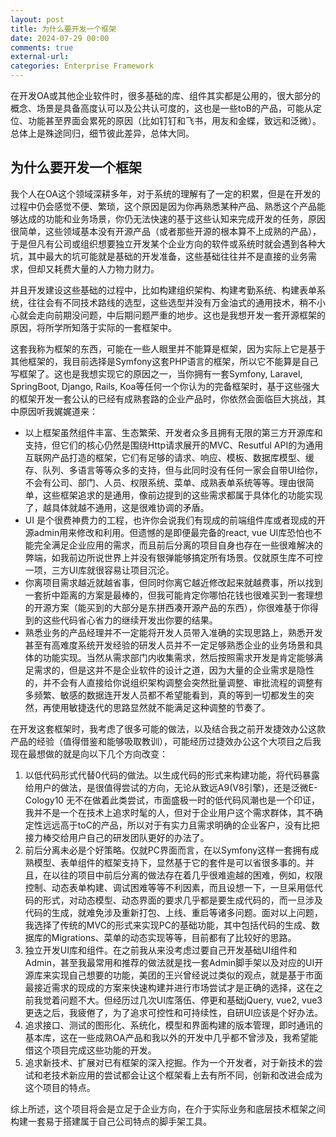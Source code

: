 ```yaml
---
layout: post
title: 为什么要开发一个框架
date: 2024-07-29 00:00
comments: true
external-url:
categories: Enterprise Framework
---
```


在开发OA或其他企业软件时，很多基础的库、组件其实都是公用的，很大部分的概念、场景是具备高度认可以及公共认可度的，这也是一些toB的产品，可能从定位、功能甚至界面会累死的原因（比如钉钉和飞书，用友和金蝶，致远和泛微）。总体上是殊途同归，细节彼此差异，总体大同。

## 为什么要开发一个框架

我个人在OA这个领域深耕多年，对于系统的理解有了一定的积累，但是在开发的过程中仍会感觉不便、繁琐，这个原因是因为你再熟悉某种产品、熟悉这个产品能够达成的功能和业务场景，你仍无法快速的基于这些认知来完成开发的任务，原因很简单，这些领域基本没有开源产品（或者那些开源的根本算不上成熟的产品），于是但凡有公司或组织想要独立开发某个企业方向的软件或系统时就会遇到各种大坑，其中最大的坑可能就是基础的开发准备，这些基础往往并不是直接的业务需求，但却又耗费大量的人力物力财力。

并且开发建设这些基础的过程中，比如构建组织架构、构建考勤系统、构建表单系统，往往会有不同技术路线的选型，这些选型并没有万金油式的通用技术，稍不小心就会走向前期没问题，中后期问题严重的地步。这也是我想开发一套开源框架的原因，将所学所知落于实际的一套框架中。

这套我称为框架的东西，可能在一些人眼里并不能算是框架，因为实际上它是基于其他框架的，我目前选择是Symfony这套PHP语言的框架，所以它不能算是自己写框架了。这也是我想实现它的原因之一，当你拥有一套Symfony, Laravel, SpringBoot, Django, Rails, Koa等任何一个你认为的完备框架时，基于这些强大的框架开发一套公认的已经有成熟套路的企业产品时，你依然会面临巨大挑战，其中原因听我娓娓道来：

* 以上框架虽然组件丰富、生态繁荣、开发者众多且拥有无限的第三方开源库和支持，但它们的核心仍然是围绕Http请求展开的MVC、Resutful API的为通用互联网产品打造的框架，它们有足够的请求、响应、模板、数据库模型、缓存、队列、多语言等等众多的支持，但与此同时没有任何一家会自带UI给你，不会有公司、部门、人员、权限系统、菜单、成熟表单系统等等。理由很简单，这些框架追求的是通用，像前边提到的这些需求都属于具体化的功能实现了，越具体就越不通用，这是很难协调的矛盾。
* UI 是个很费神费力的工程，也许你会说我们有现成的前端组件库或者现成的开源admin用来修改和利用。但遗憾的是即便最完备的react, vue UI库恐怕也不能完全满足企业应用的需求，而且前后分离的项目自身也存在一些很难解决的弊端，如我前边所说世界上并没有银弹能够搞定所有场景。仅就原生库不可控一项，三方UI库就很容易让项目沉沦。
* 你离项目需求越近就越省事，但同时你离它越近修改起来就越费事，所以找到一套折中距离的方案是最棒的，但我可能肯定你哪怕花钱也很难买到一套理想的开源方案（能买到的大部分是东拼西凑开源产品的东西），你很难基于你得到的这些代码省心省力的继续开发出你要的结果。
* 熟悉业务的产品经理并不一定能将开发人员带入准确的实现思路上，熟悉开发甚至有高难度系统开发经验的研发人员并不一定足够熟悉企业的业务场景和具体的功能实现。当然从需求部门内收集需求，然后按照需求开发是肯定能够满足需求的，但是这并不是企业软件的设计之道，因为大量的企业需求是隐性的，并不会有人直接给你说组织架构调整会突然批量调整、审批流程的调整有多频繁、敏感的数据连开发人员都不希望能看到，真的等到一切都发生的突然，再使用敏捷迭代的思路显然就不能满足这种调整的节奏了。

在开发这套框架时，我考虑了很多可能的做法，以及结合我之前开发捷效办公这款产品的经验（值得借鉴和能够吸取教训），可能经历过捷效办公这个大项目之后我现在最想做的就是向以下几个方向改变：

1. 以低代码形式代替0代码的做法。以生成代码的形式来构建功能，将代码暴露给用户的做法，是很值得尝试的方向，无论从致远A9(V8引擎)，还是泛微E-Cology10 无不在做着此类尝试，市面盛极一时的低代码风潮也是一个印证，我并不是一个在技术上追求时髦的人，但对于企业用户这个需求群体，其不确定性远远高于toC的产品，所以对于有实力且需求明确的企业客户，没有比把接力棒交给用户自己的研发团队更好的办法了。
2. 前后分离未必是个好策略。仅就PC界面而言，在以Symfony这样一套拥有成熟模型、表单组件的框架支持下，显然基于它的套件是可以省很多事的。并且，在以往的项目中前后分离的做法存在着几乎很难逾越的困难，例如，权限控制、动态表单构建、调试困难等等不利因素，而且设想一下，一旦采用低代码的形式，对动态模型、动态界面的要求几乎都是要生成代码的，而一旦涉及代码的生成，就难免涉及重新打包、上线、重启等诸多问题。面对以上问题，我选择了传统的MVC的形式来实现PC的基础功能，其中包括代码的生成、数据库的Migrations、菜单的动态实现等等，目前都有了比较好的思路。
3. 独立开发UI库和组件。在之前我从来没考虑过要自己开发基础UI组件和Admin，甚至我最常用和推荐的做法就是找一套Admin脚手架以及对应的UI开源库来实现自己想要的功能，美团的王兴曾经说过类似的观点，就是基于市面最接近需求的现成的方案来快速构建并进行市场尝试才是正确的选择，这在之前我觉着问题不大。但经历过几次UI库落伍、停更和基础jQuery, vue2, vue3更迭之后，我疲倦了，为了追求可控性和可持续性，自研UI应该是个好办法。
4. 追求接口、测试的图形化、系统化，模型和界面构建的版本管理，即时通讯的基本库，这在一些成熟OA产品和我以外的开发中几乎都不曾涉及，我希望能借这个项目完成这些功能的开发。
5. 追求新技术、扩展对已有框架的深入挖掘。作为一个开发者，对于新技术的尝试和老技术新应用的尝试都会让这个框架看上去有所不同，创新和改进会成为这个项目的特点。

综上所述，这个项目将会是立足于企业方向，在介于实际业务和底层技术框架之间构建一套易于搭建属于自己公司特点的脚手架工具。
